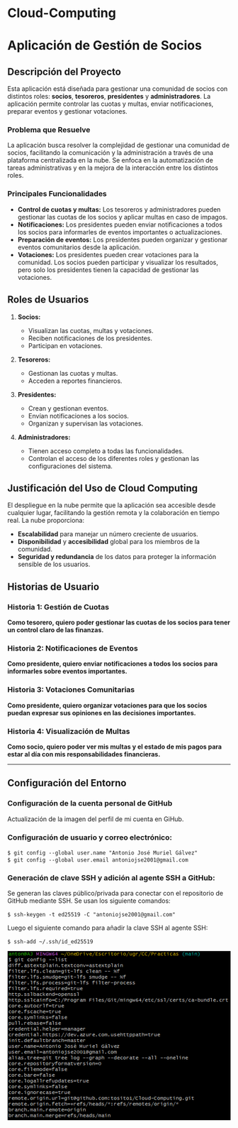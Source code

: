 # Cloud-Computing

# Aplicación de Gestión de Socios

## Descripción del Proyecto
Esta aplicación está diseñada para gestionar una comunidad de socios con distintos roles: **socios**, **tesoreros**, **presidentes** y **administradores**. La aplicación permite controlar las cuotas y multas, enviar notificaciones, preparar eventos y gestionar votaciones.

### Problema que Resuelve
La aplicación busca resolver la complejidad de gestionar una comunidad de socios, facilitando la comunicación y la administración a través de una plataforma centralizada en la nube. Se enfoca en la automatización de tareas administrativas y en la mejora de la interacción entre los distintos roles.

### Principales Funcionalidades
- **Control de cuotas y multas:** Los tesoreros y administradores pueden gestionar las cuotas de los socios y aplicar multas en caso de impagos.
- **Notificaciones:** Los presidentes pueden enviar notificaciones a todos los socios para informarles de eventos importantes o actualizaciones.
- **Preparación de eventos:** Los presidentes pueden organizar y gestionar eventos comunitarios desde la aplicación.
- **Votaciones:** Los presidentes pueden crear votaciones para la comunidad. Los socios pueden participar y visualizar los resultados, pero solo los presidentes tienen la capacidad de gestionar las votaciones.

## Roles de Usuarios
1. **Socios:**
   - Visualizan las cuotas, multas y votaciones.
   - Reciben notificaciones de los presidentes.
   - Participan en votaciones.

2. **Tesoreros:**
   - Gestionan las cuotas y multas.
   - Acceden a reportes financieros.

3. **Presidentes:**
   - Crean y gestionan eventos.
   - Envían notificaciones a los socios.
   - Organizan y supervisan las votaciones.

4. **Administradores:**
   - Tienen acceso completo a todas las funcionalidades.
   - Controlan el acceso de los diferentes roles y gestionan las configuraciones del sistema.

## Justificación del Uso de Cloud Computing
El despliegue en la nube permite que la aplicación sea accesible desde cualquier lugar, facilitando la gestión remota y la colaboración en tiempo real. La nube proporciona:
- **Escalabilidad** para manejar un número creciente de usuarios.
- **Disponibilidad** y **accesibilidad** global para los miembros de la comunidad.
- **Seguridad y redundancia** de los datos para proteger la información sensible de los usuarios.

## Historias de Usuario
### Historia 1: Gestión de Cuotas
**Como tesorero, quiero poder gestionar las cuotas de los socios para tener un control claro de las finanzas.**

### Historia 2: Notificaciones de Eventos
**Como presidente, quiero enviar notificaciones a todos los socios para informarles sobre eventos importantes.**

### Historia 3: Votaciones Comunitarias
**Como presidente, quiero organizar votaciones para que los socios puedan expresar sus opiniones en las decisiones importantes.**

### Historia 4: Visualización de Multas
**Como socio, quiero poder ver mis multas y el estado de mis pagos para estar al día con mis responsabilidades financieras.**

---

## Configuración del Entorno

### Configuración de la cuenta personal de GitHub

Actualización de la imagen del perfil de mi cuenta en GiHub.

### Configuración de usuario y correo electrónico:

```
$ git config --global user.name "Antonio José Muriel Gálvez"
$ git config --global user.email antoniojse2001@gmail.com
```

### Generación de clave SSH y adición al agente SSH a GitHub:

Se generan las claves público/privada para conectar con el repositorio de GitHub mediante SSH.
Se usan los siguiente comandos:

```
$ ssh-keygen -t ed25519 -C "antoniojse2001@gmail.com"
```
Luego el siguiente comando para añadir la clave SSH al agente SSH:

```
$ ssh-add ~/.ssh/id_ed25519
```

![setup](/docs/img/configuracionGit.png)